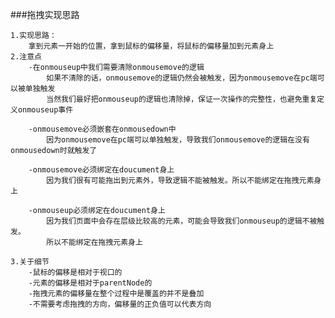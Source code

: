 ###拖拽实现思路

	1.实现思路：
		拿到元素一开始的位置，拿到鼠标的偏移量，将鼠标的偏移量加到元素身上
	2.注意点
		-在onmouseup中我们需要清除onmousemove的逻辑
			如果不清除的话，onmousemove的逻辑仍然会被触发，因为onmousemove在pc端可以被单独触发
			当然我们最好把onmouseup的逻辑也清除掉，保证一次操作的完整性，也避免重复定义onmouseup事件
	
		-onmousemove必须嵌套在onmousedown中
			因为onmousemove在pc端可以单独触发，导致我们onmousemove的逻辑在没有onmousedown时就触发了	
		
		-onmousemove必须绑定在doucument身上
			因为我们很有可能拖出到元素外，导致逻辑不能被触发。所以不能绑定在拖拽元素身上

		-onmouseup必须绑定在doucument身上
			因为我们页面中会存在层级比较高的元素，可能会导致我们onmouseup的逻辑不被触发。
			所以不能绑定在拖拽元素身上

	3.关于细节
		-鼠标的偏移是相对于视口的
		-元素的偏移是相对于parentNode的
		-拖拽元素的偏移量在整个过程中是覆盖的并不是叠加
		-不需要考虑拖拽的方向，偏移量的正负值可以代表方向
		
